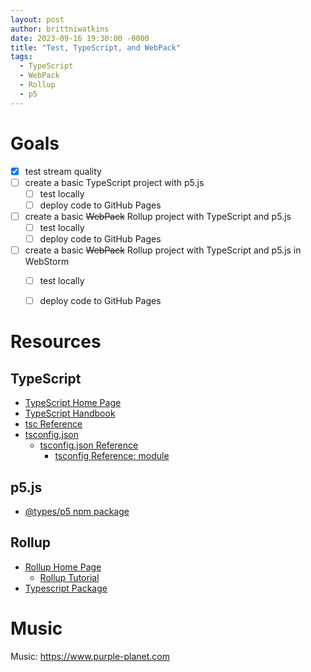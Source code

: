 ```yaml
---
layout: post
author: brittniwatkins
date: 2023-09-16 19:30:00 -0000
title: "Test, TypeScript, and WebPack"
tags:
  - TypeScript
  - WebPack
  - Rollup
  - p5
---
```


# Goals
- [x] test stream quality
- [ ] create a basic TypeScript project with p5.js
  - [ ] test locally
   - [ ] deploy code to GitHub Pages
- [ ] create a basic ~~WebPack~~ Rollup project with TypeScript and p5.js
   - [ ] test locally
  - [ ] deploy code to GitHub Pages
- [ ] create a basic ~~WebPack~~ Rollup project with TypeScript and p5.js in WebStorm
  - [ ] test locally
  - [ ] deploy code to GitHub Pages


# Resources

## TypeScript
- <a href="https://www.typescriptlang.org/" target="_blank" rel="noopener noreferrer">TypeScript Home Page</a>
- <a href="https://www.typescriptlang.org/docs/handbook/intro.html" target="_blank" rel="noopener noreferrer">TypeScript Handbook</a>
- <a href="https://www.typescriptlang.org/docs/handbook/compiler-options.html" target="_blank" rel="noopener noreferrer">tsc Reference</a>
- <a href="https://www.typescriptlang.org/docs/handbook/tsconfig-json.html" target="_blank" rel="noopener noreferrer">tsconfig.json</a>
  - <a href="https://www.typescriptlang.org/tsconfig" target="_blank" rel="noopener noreferrer">tsconfig.json Reference</a>
    - <a href="https://www.typescriptlang.org/tsconfig#module" target="_blank" rel="noopener noreferrer">tsconfig Reference: module</a>

## p5.js
- <a href="https://www.npmjs.com/package/@types/p5" target="_blank" rel="noopener noreferrer">@types/p5 npm package</a>

## Rollup
- <a href="https://rollupjs.org/" target="_blank" rel="noopener noreferrer">Rollup Home Page</a>
  - <a href="https://rollupjs.org/tutorial/" target="_blank" rel="noopener noreferrer">Rollup Tutorial</a>
- <a href="https://github.com/rollup/plugins/tree/master/packages/typescript" target="_blank" rel="noopener noreferrer">Typescript Package</a>


# Music

Music: <a href="https://www.purple-planet.com" target="_blank" rel="noopener noreferrer">https://www.purple-planet.com</a>
